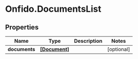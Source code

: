 # Onfido.DocumentsList

## Properties
Name | Type | Description | Notes
------------ | ------------- | ------------- | -------------
**documents** | [**[Document]**](Document.md) |  | [optional] 


